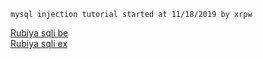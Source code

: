 ```
mysql injection tutorial started at 11/18/2019 by xrpw
```

<a href="https://www.hackerschool.org/Sub_Html/HS_Posting/?uid=42" target="blank">Rubiya sqli be</a>
<br>
<a href="https://www.hackerschool.org/Sub_Html/HS_Posting/?uid=43" target="blank">Rubiya sqli ex</a>
